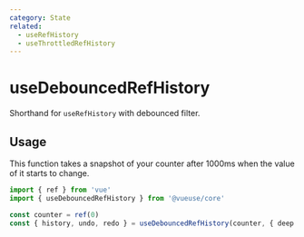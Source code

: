 ```yaml
---
category: State
related:
  - useRefHistory
  - useThrottledRefHistory
---
```


# useDebouncedRefHistory

Shorthand for `useRefHistory` with debounced filter.

## Usage

This function takes a snapshot of your counter after 1000ms when the value of it starts to change.

```ts
import { ref } from 'vue' 
import { useDebouncedRefHistory } from '@vueuse/core'

const counter = ref(0)
const { history, undo, redo } = useDebouncedRefHistory(counter, { deep: true, debounce: 1000 })
```
